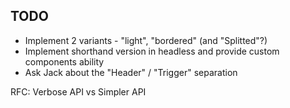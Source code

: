 ## TODO

- Implement 2 variants - "light", "bordered" (and "Splitted"?)
- Implement shorthand version in headless and provide custom components ability
- Ask Jack about the "Header" / "Trigger" separation

RFC: Verbose API vs Simpler API
